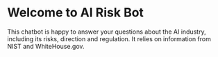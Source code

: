 # Welcome to AI Risk Bot

This chatbot is happy to answer your questions about the AI industry, including its risks, direction and regulation. It relies on information from NIST and WhiteHouse.gov.